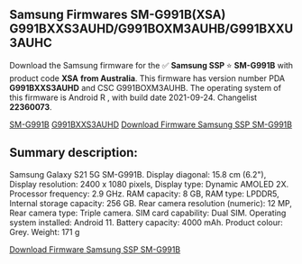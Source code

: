 <h2>Samsung Firmwares SM-G991B(XSA) G991BXXS3AUHD/G991BOXM3AUHB/G991BXXU3AUHC</h2>
Download the Samsung firmware for the ✅ <strong>Samsung SSP </strong> ⭐ <strong>SM-G991B</strong> with product code <strong>XSA</strong> <strong> from Australia</strong>. This firmware has version number PDA <strong>G991BXXS3AUHD</strong> and CSC G991BOXM3AUHB. The operating system of this firmware is Android R , with build date 2021-09-24. Changelist <strong>22360073</strong>.


[SM-G991B](https://samfirm.shop/samsung/model/SM-G991B)
[G991BXXS3AUHD](https://samfirm.shop/samsung/pda/G991BXXS3AUHD)
[Download Firmware Samsung SSP SM-G991B](https://samfirm.shop/samsung/firmware/458866)
<h2>Summary description:</h2>
<p>Samsung Galaxy S21 5G SM-G991B. Display diagonal: 15.8 cm (6.2"), Display resolution: 2400 x 1080 pixels, Display type: Dynamic AMOLED 2X. Processor frequency: 2.9 GHz. RAM capacity: 8 GB, RAM type: LPDDR5, Internal storage capacity: 256 GB. Rear camera resolution (numeric): 12 MP, Rear camera type: Triple camera. SIM card capability: Dual SIM. Operating system installed: Android 11. Battery capacity: 4000 mAh. Product colour: Grey. Weight: 171 g</p>


[Download Firmware Samsung SSP SM-G991B](https://samfirm.shop/samsung/firmware/458866)
